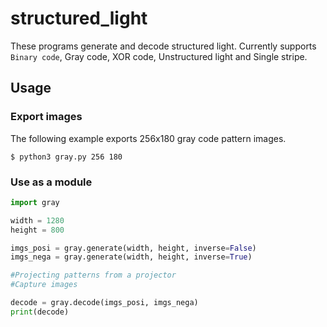# structured_light
These programs generate and decode structured light. Currently supports `Binary code`, Gray code, XOR code, Unstructured light and Single stripe.

## Usage
### Export images
The following example exports 256x180 gray code pattern images.
```
$ python3 gray.py 256 180
```

### Use as a module
```python
import gray

width = 1280
height = 800

imgs_posi = gray.generate(width, height, inverse=False)
imgs_nega = gray.generate(width, height, inverse=True)

#Projecting patterns from a projector
#Capture images

decode = gray.decode(imgs_posi, imgs_nega)
print(decode)
```

